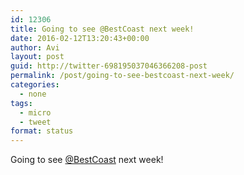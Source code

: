 ```yaml
---
id: 12306
title: Going to see @BestCoast next week!
date: 2016-02-12T13:20:43+00:00
author: Avi
layout: post
guid: http://twitter-698195037046366208-post
permalink: /post/going-to-see-bestcoast-next-week/
categories:
  - none
tags:
  - micro
  - tweet
format: status
---
```

Going to see [@BestCoast](http://twitter.com/BestCoast) next week!